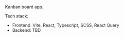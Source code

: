 Kanban board app.

Tech stack:
- Frontend: Vite, React, Typescript, SCSS, React Query
- Backend: TBD